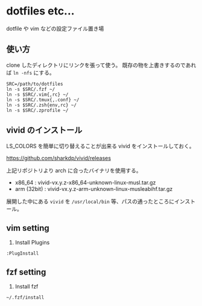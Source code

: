 # dotfiles etc...
dotfile や vim などの設定ファイル置き場

## 使い方
clone したディレクトリにリンクを張って使う。
既存の物を上書きするのであれば `ln -nfs` にする。

```
SRC=/path/to/dotfiles
ln -s $SRC/.fzf ~/
ln -s $SRC/.vim{,rc} ~/
ln -s $SRC/.tmux{,.conf} ~/
ln -s $SRC/.zsh{env,rc} ~/
ln -s $SRC/.zprofile ~/
```

## vivid のインストール
LS_COLORS を簡単に切り替えることが出来る vivid をインストールしておく。

https://github.com/sharkdp/vivid/releases

上記リポジトリより arch に合ったバイナリを使用する。

- x86_64 : vivid-vx.y.z-x86_64-unknown-linux-musl.tar.gz
- arm (32bit) : vivid-vx.y.z-arm-unknown-linux-musleabihf.tar.gz

展開した中にある `vivid` を `/usr/local/bin` 等、パスの通ったところにインストール。

## vim setting
1. Install Plugins

```
:PlugInstall
```

## fzf setting
1. Install fzf

```
~/.fzf/install
```

